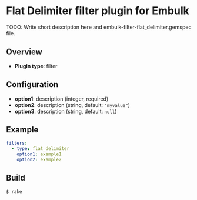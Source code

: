 # Flat Delimiter filter plugin for Embulk

TODO: Write short description here and embulk-filter-flat_delimiter.gemspec file.

## Overview

* **Plugin type**: filter

## Configuration

- **option1**: description (integer, required)
- **option2**: description (string, default: `"myvalue"`)
- **option3**: description (string, default: `null`)

## Example

```yaml
filters:
  - type: flat_delimiter
    option1: example1
    option2: example2
```


## Build

```
$ rake
```
